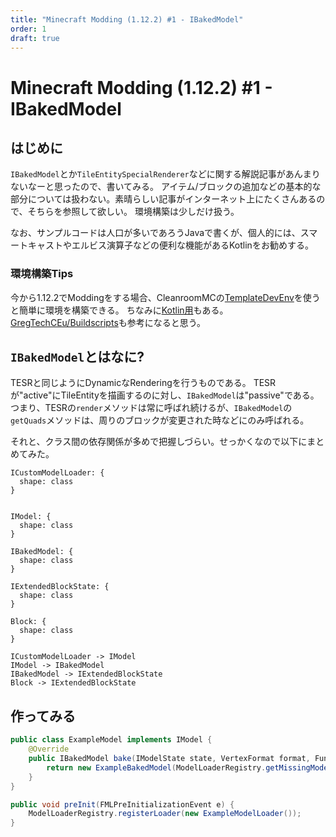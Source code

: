 ```yaml
---
title: "Minecraft Modding (1.12.2) #1 - IBakedModel"
order: 1
draft: true
---
```


# Minecraft Modding (1.12.2) #1 - IBakedModel

## はじめに

`IBakedModel`とか`TileEntitySpecialRenderer`などに関する解説記事があんまりないなーと思ったので、書いてみる。
アイテム/ブロックの追加などの基本的な部分については扱わない。素晴らしい記事がインターネット上にたくさんあるので、そちらを参照して欲しい。
環境構築は少しだけ扱う。

なお、サンプルコードは人口が多いであろうJavaで書くが、個人的には、スマートキャストやエルビス演算子などの便利な機能があるKotlinをお勧めする。

### 環境構築Tips

今から1.12.2でModdingをする場合、CleanroomMCの[TemplateDevEnv](https://github.com/CleanroomMC/TemplateDevEnv)を使うと簡単に環境を構築できる。
ちなみに[Kotlin用](https://github.com/CleanroomMC/TemplateDevEnvKt)もある。
[GregTechCEu/Buildscripts](https://github.com/GregTechCEu/Buildscripts)も参考になると思う。

## `IBakedModel`とはなに?

TESRと同じようにDynamicなRenderingを行うものである。
TESRが"active"にTileEntityを描画するのに対し、`IBakedModel`は"passive"である。
つまり、TESRの`render`メソッドは常に呼ばれ続けるが、`IBakedModel`の`getQuads`メソッドは、周りのブロックが変更された時などにのみ呼ばれる。

それと、クラス間の依存関係が多めで把握しづらい。せっかくなので以下にまとめてみた。

```d2
ICustomModelLoader: {
  shape: class
}


IModel: {
  shape: class
}

IBakedModel: {
  shape: class
}

IExtendedBlockState: {
  shape: class
}

Block: {
  shape: class
}

ICustomModelLoader -> IModel
IModel -> IBakedModel
IBakedModel -> IExtendedBlockState
Block -> IExtendedBlockState
```

## 作ってみる

```java [ExampleModel.java]
public class ExampleModel implements IModel {
    @Override
    public IBakedModel bake(IModelState state, VertexFormat format, Function<ResourceLocation, TextureAtlasSprite> bakedTextureGetter) {
        return new ExampleBakedModel(ModelLoaderRegistry.getMissingModel().bake(state, format, bakedTextureGetter));
    }
}
```

```java [ClientProxy]
public void preInit(FMLPreInitializationEvent e) {
    ModelLoaderRegistry.registerLoader(new ExampleModelLoader());
}
```